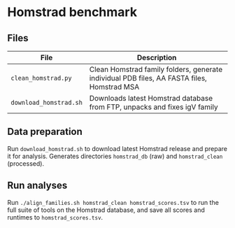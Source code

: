 # Homstrad benchmark
## Files
| File | Description |
| --- | --- |
| `clean_homstrad.py` | Clean Homstrad family folders, generate individual PDB files, AA FASTA files, Homstrad MSA |
| `download_homstrad.sh` | Downloads latest Homstrad database from FTP, unpacks and fixes igV family |

## Data preparation
Run `download_homstrad.sh` to download latest Homstrad release and prepare it for analysis.
Generates directories `homstrad_db` (raw) and `homstrad_clean` (processed).

## Run analyses
Run `./align_families.sh homstrad_clean homstrad_scores.tsv` to run the full suite of
tools on the Homstrad database, and save all scores and runtimes to `homstrad_scores.tsv`.
